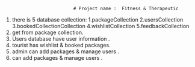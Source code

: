                              # Project name :  Fitness & Therapeutic
1. there is 5 database collection:
                                    1.packageCollection 
                                    2.usersCollection 
                                    3.bookedCollectionCollection
                                    4.wishlistCollection
                                    5.feedbackCollection
2. get from package collection.
3. Users database have user information .
4. tourist has wishlist & booked packages.
5. admin can add packages & manage users .
6.  can add packages & manage users .
